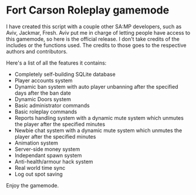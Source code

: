 # Fort Carson Roleplay gamemode
I have created this script with a couple other SA:MP developers, such as Aviv, Jackmar, Fresh. Aviv put me in charge of letting people have access to this gamemode, so here is the official release. I don't take credits of the includes or the functions used. The credits to those goes to the respective authors and contributors.

Here's a list of all the features it contains:
* Completely self-building SQLite database
* Player accounts system
* Dynamic ban system with auto player unbanning after the specified days after the ban date
* Dynamic Doors system
* Basic administrator commands
* Basic roleplay commands
* Reports handling system with a dynamic mute system which unmutes the player after the specified minutes
* Newbie chat system with a dynamic mute system which unmutes the player after the specified minutes
* Animation system
* Server-side money system
* Independant spawn system
* Anti-health/armour hack system
* Real world time sync
* Log out spot saving

Enjoy the gamemode.